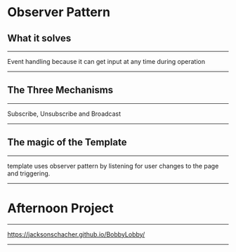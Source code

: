 # Observer Pattern

## What it solves
---
Event handling because it can get input at any time during operation

---

## The Three Mechanisms
---
Subscribe, Unsubscribe and Broadcast

---

## The magic of the Template
---
template uses observer pattern by listening for user changes to the page and triggering.

---

# Afternoon Project
---
https://jacksonschacher.github.io/BobbyLobby/

---